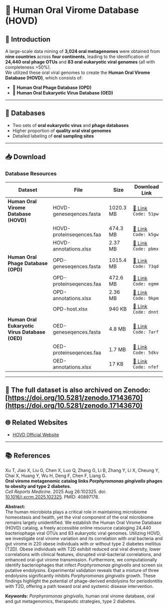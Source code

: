 # 🦠 Human Oral Virome Database (HOVD)

## 📖 Introduction
A large-scale data mining of **3,024 oral metagenomes** were obtained from **nine countries** across **four continents**, leading to the identification of **24,440 oral phage OTUs** and **83 oral eukaryotic viral genomes** (all with completeness >50%).  
We utilized these oral viral genomes to create the **Human Oral Virome Database (HOVD)**, which consists of:  
- 🧬 **Human Oral Phage Database (OPD)**  
- 🧫 **Human Oral Eukaryotic Virus Database (OED)**  

---

## 📂 Databases
- Two sets of **oral eukaryotic virus** and **phage databases**  
- Higher proportion of **quality oral viral genomes**  
- Detailed labeling of **oral sampling sites**  

---

## 📥 Download

### Database Resources

| Dataset | File | Size | Download Link |
|---------|------|------|---------------|
| **Human Oral Virome Database (HOVD)** | HOVD-geneseqences.fasta | 1020.3 MB | [🔗 Link](https://pan.baidu.com/s/1rflJowDQxpFINrCxNZrtbg) `Code: 51pw` |
|  | HOVD-proteinseqences.faa | 474.3 MB | [🔗 Link](https://pan.baidu.com/s/1rylSzYK55s2G9YoGIRVoPw) `Code: k5gw` |
|  | HOVD-annotations.xlsx | 2.37 MB | [🔗 Link](https://pan.baidu.com/s/16WGViMWseXAMHQGT378VdA) `Code: pbmx` |
| **Human Oral Phage Database (OPD)** | OPD-geneseqences.fasta | 1015.4 MB | [🔗 Link](https://pan.baidu.com/s/1nJpeq-uD2OH6ULESW_QTfA) `Code: 73qd` |
|  | OPD-proteinseqences.faa | 472.6 MB | [🔗 Link](https://pan.baidu.com/s/1dQvNGO5-WbpUmlJK5x8knA) `Code: egmm` |
|  | OPD-annotations.xlsx | 2.36 MB | [🔗 Link](https://pan.baidu.com/s/1aLZ58U50nPDK91uBZQOVfA) `Code: 9kpm` |
|  | OPD-host.xlsx | 940 KB | [🔗 Link](https://pan.baidu.com/s/1G8EeuD1RUkwvQacjorgrJw) `Code: dnnt` |
| **Human Oral Eukaryotic Virus Database (OED)** | OED-geneseqences.fasta | 4.8 MB | [🔗 Link](https://pan.baidu.com/s/189LF6m-2pcbE1vhUP6tEfw) `Code: 7arf` |
|  | OED-proteinseqences.faa | 1.7 MB | [🔗 Link](https://pan.baidu.com/s/11hSV568PhmVSZNqIqcVguw) `Code: 5dkv` |
|  | OED-annotations.xlsx | 17 KB | [🔗 Link](https://pan.baidu.com/s/1ceK02f9019affGLfQ2TC-w) `Code: nfef` |

---
📌 The full dataset is also archived on **Zenodo**: [https://doi.org/10.5281/zenodo.17143670](https://doi.org/10.5281/zenodo.17143670)
---

## 🌐 Related Websites
- [HOVD Official Website](https://hovd.org/)

---

## 📚 References
Xu T, Jiao X, Liu G, Chen X, Luo Q, Zhang G, Li B, Zhang Y, Li X, Cheung Y, Chai X, Huang Y, Wu H, Deng F, Chen F, Liang G.  
**Oral virome metagenomic catalog links *Porphyromonas gingivalis* phages to obesity and type 2 diabetes.**  
_Cell Reports Medicine_. 2025 Aug 26:102325. doi: [10.1016/j.xcrm.2025.102325](https://doi.org/10.1016/j.xcrm.2025.102325). PMID: 40897178.  

**Abstract:**  
The human microbiota plays a critical role in maintaining microbiome homeostasis and health, yet the viral component of the oral microbiome remains largely unidentified. We establish the Human Oral Virome Database (HOVD) catalog, a freely accessible online resource cataloging 24,440 bacteriophage viral OTUs and 83 eukaryotic viral genomes. Utilizing HOVD, we investigate oral virome variation and its correlation with oral bacteria and gut virome in 220 obese individuals with or without type 2 diabetes mellitus (T2D). Obese individuals with T2D exhibit reduced oral viral diversity, lower correlations with clinical features, disrupted viral-bacterial correlations, and enhanced oral-gut virome transmission. Furthermore, we computationally identify bacteriophages that infect *Porphyromonas gingivalis* and screen six putative endolysins. Experimental validation reveals that a mixture of three endolysins significantly inhibits *Porphyromonas gingivalis* growth. These findings highlight the potential of phage-derived endolysins for periodontitis with T2D, offering a path toward oral and systemic disease intervention.

**Keywords:** *Porphyromonas gingivalis*, human oral virome database, oral and gut metagenomics, therapeutic strategies, type 2 diabetes.
